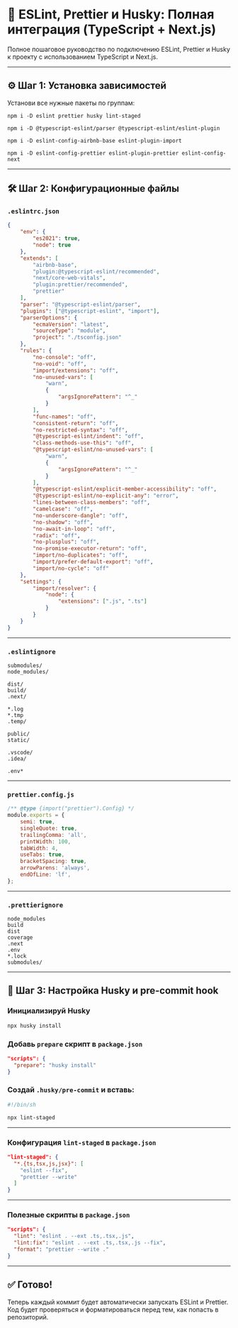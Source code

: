 
# 🧠 ESLint, Prettier и Husky: Полная интеграция (TypeScript + Next.js)

Полное пошаговое руководство по подключению ESLint, Prettier и Husky к проекту с использованием TypeScript и Next.js.

---

## ⚙️ Шаг 1: Установка зависимостей

Установи все нужные пакеты по группам:

```
npm i -D eslint prettier husky lint-staged
```

```
npm i -D @typescript-eslint/parser @typescript-eslint/eslint-plugin
```

```
npm i -D eslint-config-airbnb-base eslint-plugin-import
```

```
npm i -D eslint-config-prettier eslint-plugin-prettier eslint-config-next
```

---

## 🛠️ Шаг 2: Конфигурационные файлы

### `.eslintrc.json`

```json
{
	"env": {
		"es2021": true,
		"node": true
	},
	"extends": [
		"airbnb-base",
		"plugin:@typescript-eslint/recommended",
		"next/core-web-vitals",
		"plugin:prettier/recommended",
		"prettier"
	],
	"parser": "@typescript-eslint/parser",
	"plugins": ["@typescript-eslint", "import"],
	"parserOptions": {
		"ecmaVersion": "latest",
		"sourceType": "module",
		"project": "./tsconfig.json"
	},
	"rules": {
		"no-console": "off",
		"no-void": "off",
		"import/extensions": "off",
		"no-unused-vars": [
			"warn",
			{
				"argsIgnorePattern": "^_"
			}
		],
		"func-names": "off",
		"consistent-return": "off",
		"no-restricted-syntax": "off",
		"@typescript-eslint/indent": "off",
		"class-methods-use-this": "off",
		"@typescript-eslint/no-unused-vars": [
			"warn",
			{
				"argsIgnorePattern": "^_"
			}
		],
		"@typescript-eslint/explicit-member-accessibility": "off",
		"@typescript-eslint/no-explicit-any": "error",
		"lines-between-class-members": "off",
		"camelcase": "off",
		"no-underscore-dangle": "off",
		"no-shadow": "off",
		"no-await-in-loop": "off",
		"radix": "off",
		"no-plusplus": "off",
		"no-promise-executor-return": "off",
		"import/no-duplicates": "off",
		"import/prefer-default-export": "off",
		"import/no-cycle": "off"
	},
	"settings": {
		"import/resolver": {
			"node": {
				"extensions": [".js", ".ts"]
			}
		}
	}
}
```

---

### `.eslintignore`

```
submodules/
node_modules/

dist/
build/
.next/

*.log
*.tmp
.temp/

public/
static/

.vscode/
.idea/

.env*
```

---

### `prettier.config.js`

```js
/** @type {import("prettier").Config} */
module.exports = {
	semi: true,
	singleQuote: true,
	trailingComma: 'all',
	printWidth: 100,
	tabWidth: 4,
	useTabs: true,
	bracketSpacing: true,
	arrowParens: 'always',
	endOfLine: 'lf',
};
```

---

### `.prettierignore`

```
node_modules
build
dist
coverage
.next
.env
*.lock
submodules/
```

---

## 🐶 Шаг 3: Настройка Husky и pre-commit hook

### Инициализируй Husky

```bash
npx husky install
```

### Добавь `prepare` скрипт в `package.json`

```json
"scripts": {
  "prepare": "husky install"
}
```

### Создай `.husky/pre-commit` и вставь:

```sh
#!/bin/sh

npx lint-staged
```

---

### Конфигурация `lint-staged` в `package.json`

```json
"lint-staged": {
  "*.{ts,tsx,js,jsx}": [
    "eslint --fix",
    "prettier --write"
  ]
}
```

---

### Полезные скрипты в `package.json`

```json
"scripts": {
  "lint": "eslint . --ext .ts,.tsx,.js",
  "lint:fix": "eslint . --ext .ts,.tsx,.js --fix",
  "format": "prettier --write ."
}
```

---

## ✅ Готово!

Теперь каждый коммит будет автоматически запускать ESLint и Prettier. Код будет проверяться и форматироваться перед тем, как попасть в репозиторий.
